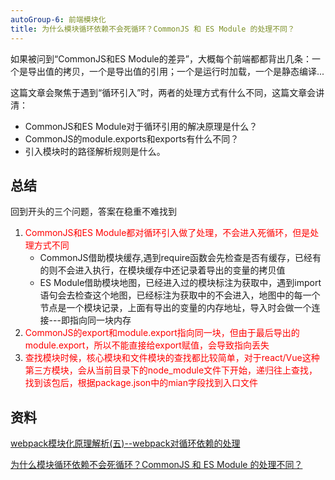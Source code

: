 ```yaml
---
autoGroup-6: 前端模块化
title: 为什么模块循环依赖不会死循环？CommonJS 和 ES Module 的处理不同？
---
```

如果被问到“CommonJS和ES Module的差异”，大概每个前端都都背出几条：一个是导出值的拷贝，一个是导出值的引用；一个是运行时加载，一个是静态编译...

这篇文章会聚焦于遇到“循环引入”时，两者的处理方式有什么不同，这篇文章会讲清：

- CommonJS和ES Module对于循环引用的解决原理是什么？
- CommonJS的module.exports和exports有什么不同？
- 引入模块时的路径解析规则是什么。

## 总结
回到开头的三个问题，答案在稳重不难找到
1. <span style="color: red">CommonJS和ES Module都对循环引入做了处理，不会进入死循环，但是处理方式不同</span>
    - CommonJS借助模块缓存,遇到require函数会先检查是否有缓存，已经有的则不会进入执行，在模块缓存中还记录着导出的变量的拷贝值
    - ES Module借助模块地图，已经进入过的模块标注为获取中，遇到import语句会去检查这个地图，已经标注为获取中的不会进入，地图中的每一个节点是一个模块记录，上面有导出的变量的内存地址，导入时会做一个连接---即指向同一块内存
2. <span style="color: red">CommonJS的export和module.export指向同一块，但由于最后导出的module.export，所以不能直接给export赋值，会导致指向丢失</span>
3. <span style="color: red">查找模块时候，核心模块和文件模块的查找都比较简单，对于react/Vue这种第三方模块，会从当前目录下的node_module文件下开始，递归往上查找，找到该包后，根据package.json中的mian字段找到入口文件</span>

## 资料
[webpack模块化原理解析(五)--webpack对循环依赖的处理](/front-end/engineering/package-module.html#何谓循环依赖)

[为什么模块循环依赖不会死循环？CommonJS 和 ES Module 的处理不同？](https://mp.weixin.qq.com/s/5CYvCdq9s8e0j-0qlm3StA)